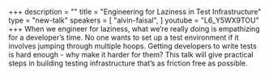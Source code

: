 +++
description = ""
title = "Engineering for Laziness in Test Infrastructure"
type = "new-talk"
speakers = [
        "alvin-faisal",
]
youtube = "L6_Y5WX9TOU"
+++
When we engineer for laziness, what we’re really doing is empathizing for a developer’s time. No one wants to set up a test environment if it involves jumping through multiple hoops. Getting developers to write tests is hard enough - why make it harder for them? This talk will give practical steps in building testing infrastructure that’s as friction free as possible.
